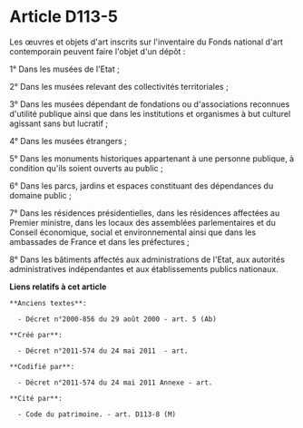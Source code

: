 # Article D113-5

Les œuvres et objets d'art inscrits sur l'inventaire du Fonds national d'art contemporain peuvent faire l'objet d'un dépôt :

1° Dans les musées de l'Etat ;

2° Dans les musées relevant des collectivités territoriales ;

3° Dans les musées dépendant de fondations ou d'associations reconnues d'utilité publique ainsi que dans les institutions et
organismes à but culturel agissant sans but lucratif ;

4° Dans les musées étrangers ;

5° Dans les monuments historiques appartenant à une personne publique, à condition qu'ils soient ouverts au public ;

6° Dans les parcs, jardins et espaces constituant des dépendances du domaine public ;

7° Dans les résidences présidentielles, dans les résidences affectées au Premier ministre, dans les locaux des assemblées
parlementaires et du Conseil économique, social et environnemental ainsi que dans les ambassades de France et dans les
préfectures ;

8° Dans les bâtiments affectés aux administrations de l'Etat, aux autorités administratives indépendantes et aux
établissements publics nationaux.

**Liens relatifs à cet article**

	**Anciens textes**:

	  - Décret n°2000-856 du 29 août 2000 - art. 5 (Ab)

	**Créé par**:

	  - Décret n°2011-574 du 24 mai 2011  - art.

	**Codifié par**:

	  - Décret n°2011-574 du 24 mai 2011 Annexe - art.

	**Cité par**:

	  - Code du patrimoine. - art. D113-8 (M)
